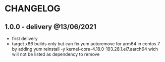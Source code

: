 # CHANGELOG

## 1.0.0 - delivery @13/06/2021

- first delivery
- target x86 builds only but can fix yum autoremove for arm64 in centos 7 by adding yum reinstall -y kernel-core-4.18.0-193.28.1.el7.aarch64 wich will not be listed as dependency to remove
